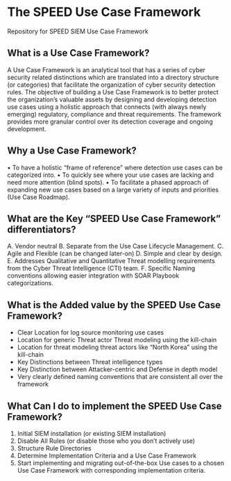 # The SPEED Use Case Framework
Repository for SPEED SIEM Use Case Framework 

## What is a Use Case Framework?
A Use Case Framework is an analytical tool that has a series of cyber security related distinctions which are translated into a directory structure (or categories) that facilitate the organization of cyber security detection rules. The objective of building a Use Case Framework is to better protect the organization’s valuable assets by designing and developing detection use cases using a holistic approach that connects (with always newly emerging) regulatory, compliance and threat requirements. The framework provides more granular control over its detection coverage and ongoing development.

## Why a Use Case Framework?
•	To have a holistic “frame of reference” where detection use cases can be categorized into.
•	To quickly see where your use cases are lacking and need more attention (blind spots).
•	To facilitate a phased approach of expanding new use cases based on a large variety of inputs and priorities (Use Case Roadmap).

## What are the Key “SPEED Use Case Framework” differentiators?
A.	Vendor neutral
B.	Separate from the Use Case Lifecycle Management.
C.	Agile and Flexible (can be changed later-on)
D.	Simple and clear by design.
E.	Addresses Qualitative and Quantitative Threat modelling requirements from the Cyber Threat Intelligence (CTI) team.
F.	Specific Naming conventions allowing easier integration with SOAR Playbook categorizations.

## What is the Added value by the SPEED Use Case Framework?
-	Clear Location for log source monitoring use cases
-	Location for generic Threat actor Threat modeling using the kill-chain
-	Location for threat modeling threat actors like “North Korea” using the kill-chain
-	Key Distinctions between Threat intelligence types
-	Key Distinction between Attacker-centric and Defense in depth model
-	Very clearly defined naming conventions that are consistent all over the framework

## What Can I do to implement the SPEED Use Case Framework?
1.	Initial SIEM installation (or existing SIEM installation)
2.	Disable All Rules (or disable those who you don’t actively use)
3.	Structure Rule Directories
4.	Determine Implementation Criteria and a Use Case Framework
5.	Start implementing and migrating out-of-the-box Use cases to a chosen Use Case Framework with corresponding implementation criteria.
